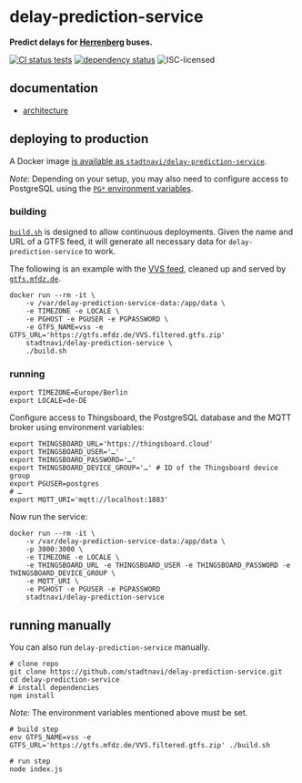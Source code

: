 # delay-prediction-service

**Predict delays for [Herrenberg](https://en.wikipedia.org/wiki/Herrenberg) buses.**

[![CI status tests](https://img.shields.io/github/workflow/status/stadtnavi/delay-prediction-service/lint,%20build%20&%20publish%20Docker%20image/main)](https://github.com/stadtnavi/delay-prediction-service/actions)
[![dependency status](https://img.shields.io/david/stadtnavi/delay-prediction-service.svg)](https://david-dm.org/stadtnavi/delay-prediction-service)
![ISC-licensed](https://img.shields.io/github/license/stadtnavi/delay-prediction-service.svg)


## documentation

- [architecture](docs/architecture.md)


## deploying to production

A Docker image [is available as `stadtnavi/delay-prediction-service`](https://hub.docker.com/r/stadtnavi/delay-prediction-service).

*Note:* Depending on your setup, you may also need to configure access to PostgreSQL using the [`PG*` environment variables](https://www.postgresql.org/docs/current/libpq-envars.html).

### building

[`build.sh`](build.sh) is designed to allow continuous deployments. Given the name and URL of a GTFS feed, it will generate all necessary data for `delay-prediction-service` to work.

The following is an example with the [VVS feed](https://www.openvvs.de/dataset/gtfs-daten), cleaned up and served by [`gtfs.mfdz.de`](https://gtfs.mfdz.de).

```shell
docker run --rm -it \
    -v /var/delay-prediction-service-data:/app/data \
    -e TIMEZONE -e LOCALE \
    -e PGHOST -e PGUSER -e PGPASSWORD \
    -e GTFS_NAME=vss -e GTFS_URL='https://gtfs.mfdz.de/VVS.filtered.gtfs.zip'
    stadtnavi/delay-prediction-service \
    ./build.sh
```

### running

```shell
export TIMEZONE=Europe/Berlin
export LOCALE=de-DE
```

Configure access to Thingsboard, the PostgreSQL database and the MQTT broker using environment variables:

```shell
export THINGSBOARD_URL='https://thingsboard.cloud'
export THINGSBOARD_USER='…'
export THINGSBOARD_PASSWORD='…'
export THINGSBOARD_DEVICE_GROUP='…' # ID of the Thingsboard device group
export PGUSER=postgres
# …
export MQTT_URI='mqtt://localhost:1883'
```

Now run the service:

```shell
docker run --rm -it \
    -v /var/delay-prediction-service-data:/app/data \
    -p 3000:3000 \
    -e TIMEZONE -e LOCALE \
    -e THINGSBOARD_URL -e THINGSBOARD_USER -e THINGSBOARD_PASSWORD -e THINGSBOARD_DEVICE_GROUP \
    -e MQTT_URI \
    -e PGHOST -e PGUSER -e PGPASSWORD
    stadtnavi/delay-prediction-service
```


## running manually

You can also run `delay-prediction-service` manually.

```shell
# clone repo
git clone https://github.com/stadtnavi/delay-prediction-service.git
cd delay-prediction-service
# install dependencies
npm install
```

*Note:* The environment variables mentioned above must be set.

```shell
# build step
env GTFS_NAME=vss -e GTFS_URL='https://gtfs.mfdz.de/VVS.filtered.gtfs.zip' ./build.sh

# run step
node index.js
```
